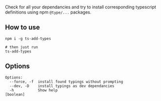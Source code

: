 Check for all your dependancies and try to install corresponding typescript definitions using npm `@type/...` packages.

## How to use
```
npm i -g ts-add-types

# then just run
ts-add-types
```

## Options
```
Options:
  --force, -f  install found typings without prompting
  --dev, -D    install typings as dev dependancies
  -h           Show help                                               [boolean]
```
